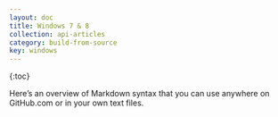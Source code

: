 ```yaml
---
layout: doc
title: Windows 7 & 8
collection: api-articles
category: build-from-source
key: windows
---
```


{:toc}

Here&rsquo;s an overview of Markdown syntax that you can use anywhere on GitHub.com or in your own text files.

